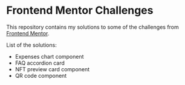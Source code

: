 # Frontend Mentor Challenges

This repository contains my solutions to some of the challenges from [Frontend Mentor](https://www.frontendmentor.io).

List of the solutions:
- Expenses chart component
- FAQ accordion card 
- NFT preview card component
- QR code component